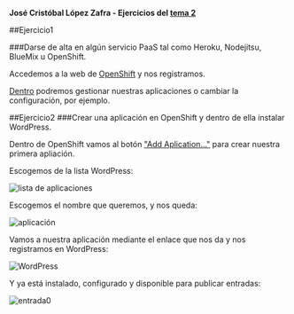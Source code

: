**José Cristóbal López Zafra - Ejercicios del [tema 2](http://jj.github.io/CC/documentos/temas/PaaS)**

##Ejercicio1

###Darse de alta en algún servicio PaaS tal como Heroku, Nodejitsu, BlueMix u OpenShift.

 Accedemos a la web de [OpenShift](https://www.openshift.com/) y nos registramos.

[Dentro](http://i.imgur.com/pM22hgv.png) podremos gestionar nuestras aplicaciones o cambiar la configuración, por ejemplo.

##Ejercicio2
###Crear una aplicación en OpenShift y dentro de ella instalar WordPress. 

Dentro de OpenShift vamos al botón ["Add Aplication..."](https://openshift.redhat.com/app/console/application_types) para crear nuestra primera apliación.

Escogemos de la lista WordPress:

![lista de aplicaciones](https://i.gyazo.com/6d4c4b5a4f4c95317d32d871a5d3138f.png)

Escogemos el nombre que queremos, y nos queda:

![aplicación](http://i.imgur.com/AhXucv0.png)


Vamos a nuestra aplicación mediante el enlace que nos da y nos registramos en WordPress:

![WordPress](http://i.imgur.com/PfKMINP.png)

Y ya está instalado, configurado y disponible para publicar entradas:

![entrada0](http://i.imgur.com/6vm3VUi.png)



